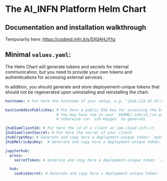 # The AI_INFN Platform Helm Chart

## Documentation and installation walkthrough
Temporarily here: https://codimd.infn.it/s/5X0AHJYhz


## Minimal `values.yaml`:
The Helm Chart will generate tokens and secrets for internal communication, but you 
need to provide your own tokens and authentications for accessing external services.

In addition, you should generate and store deployement-unique tokens that should not 
be regenerated upon uninstalling and reinstalling the chart.

```yaml
hostname: # Put here the hostname of your setup, e.g. "jhub.123.45.67.89.myip.cloud.infn.it"

bastionAdminPublicKey: # Put here a public RSA key for accessing the bastion as administrator
                       # You may have one in your `$HOME/.ssh/id_rsa.pub`, 
                       # otherwise run `ssh-keygen` to generate

jhubIamClientId: # Put here the id of a client on iam.cloud.infn.it
jhubIamClientSecret: # Put here the secret of your client
jhubCryptKey: # Generate and copy here a deployment-unique token: `openssl rand -hex 32`
jhubMetricApiKey:  # Generate and copy here a deployment-unique token: `openssl rand -hex 16`

jupyterhub:
  proxy:
    secretToken: # Generate and copy here a deployment-unique token: `openssl rand -hex 32`

  hub:
    cookieSecret: # Generate and copy here a deployment-unique token: `openssl rand -hex 32`
```

